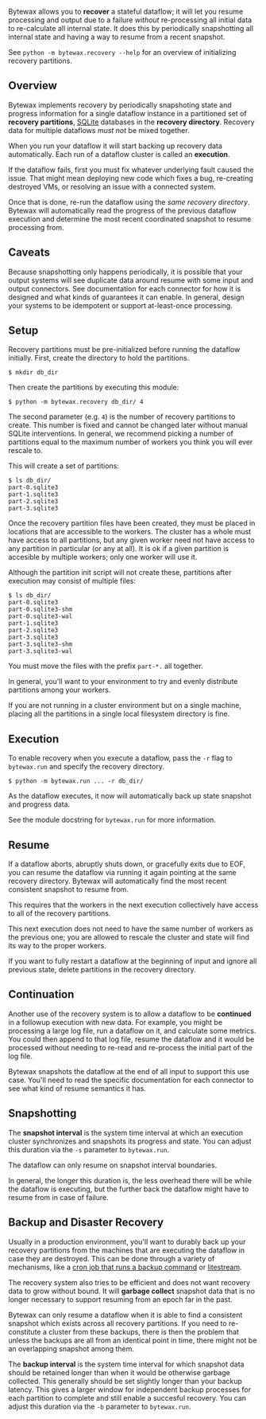 Bytewax allows you to **recover** a stateful dataflow; it will let you
resume processing and output due to a failure _without_ re-processing
all initial data to re-calculate all internal state. It does this by
periodically snapshotting all internal state and having a way to
resume from a recent snapshot.

See `python -m bytewax.recovery --help` for an overview of
initializing recovery partitions.

Overview
--------

Bytewax implements recovery by periodically snapshoting state and
progress information for a single dataflow instance in a partitioned
set of **recovery partitions**, [SQLite](https://sqlite.org/)
databases in the **recovery directory**. Recovery data for multiple
dataflows _must not_ be mixed together.

When you run your dataflow it will start backing up recovery data
automatically. Each run of a dataflow cluster is called an
**execution**.

If the dataflow fails, first you must fix whatever underlying fault
caused the issue. That might mean deploying new code which fixes a
bug, re-creating destroyed VMs, or resolving an issue with a connected
system.

Once that is done, re-run the dataflow using the _same recovery
directory_. Bytewax will automatically read the progress of the
previous dataflow execution and determine the most recent coordinated
snapshot to resume processing from.

Caveats
-------

Because snapshotting only happens periodically, it is possible that
your output systems will see duplicate data around resume with some
input and output connectors. See documentation for each connector for
how it is designed and what kinds of guarantees it can enable. In
general, design your systems to be idempotent or support at-least-once
processing.

Setup
-----

Recovery partitions must be pre-initialized before running the
dataflow initially. First, create the directory to hold the partitions.

```
$ mkdir db_dir
```

Then create the partitions by executing this module:

```
$ python -m bytewax.recovery db_dir/ 4
```

The second parameter (e.g. `4`) is the number of recovery partitions
to create. This number is fixed and cannot be changed later without
manual SQLite interventions. In general, we recommend picking a number
of partitions equal to the maximum number of workers you think you
will ever rescale to.

This will create a set of partitions:

```
$ ls db_dir/
part-0.sqlite3
part-1.sqlite3
part-2.sqlite3
part-3.sqlite3
```

Once the recovery partition files have been created, they must be
placed in locations that are accessible to the workers. The cluster
has a whole must have access to all partitions, but any given worker
need not have access to any partition in particular (or any at
all). It is ok if a given partition is accesible by multiple workers;
only one worker will use it.

Although the partition init script will not create these, partitions
after execution may consist of multiple files:

```
$ ls db_dir/
part-0.sqlite3
part-0.sqlite3-shm
part-0.sqlite3-wal
part-1.sqlite3
part-2.sqlite3
part-3.sqlite3
part-3.sqlite3-shm
part-3.sqlite3-wal
```

You must move the files with the prefix `part-*.` all together.

In general, you'll want to your environment to try and evenly
distribute partitions among your workers.

If you are not running in a cluster environment but on a single
machine, placing all the partitions in a single local filesystem
directory is fine.

Execution
---------

To enable recovery when you execute a dataflow, pass the `-r` flag to
`bytewax.run` and specify the recovery directory.

```
$ python -m bytewax.run ... -r db_dir/
```

As the dataflow executes, it now will automatically back up state
snapshot and progress data.

See the module docstring for `bytewax.run` for more information.

Resume
------

If a dataflow aborts, abruptly shuts down, or gracefully exits due to
EOF, you can resume the dataflow via running it again pointing at the
same recovery directory. Bytewax will automatically find the most
recent consistent snapshot to resume from.

This requires that the workers in the next execution collectively have
access to all of the recovery partitions.

This next execution does not need to have the same number of workers
as the previous one; you are allowed to rescale the cluster and state
will find its way to the proper workers.

If you want to fully restart a dataflow at the beginning of input and
ignore all previous state, delete partitions in the recovery
directory.

Continuation
------------

Another use of the recovery system is to allow a dataflow to be
**continued** in a followup execution with new data. For example, you
might be processing a large log file, run a dataflow on it, and
calculate some metrics. You could then append to that log file, resume
the dataflow and it would be processed without needing to re-read and
re-process the initial part of the log file.

Bytewax snapshots the dataflow at the end of all input to support this
use case. You'll need to read the specific documentation for each
connector to see what kind of resume semantics it has.

Snapshotting
------------

The **snapshot interval** is the system time interval at which an
execution cluster synchronizes and snapshots its progress and
state. You can adjust this duration via the `-s` parameter to
`bytewax.run`.

The dataflow can only resume on snapshot interval boundaries.

In general, the longer this duration is, the less overhead there will
be while the dataflow is executing, but the further back the dataflow
might have to resume from in case of failure.

Backup and Disaster Recovery
----------------------------

Usually in a production environment, you'll want to durably back up
your recovery partitions from the machines that are executing the
dataflow in case they are destroyed. This can be done through a
variety of mechanisms, like a [cron job that runs a backup
command](https://litestream.io/alternatives/cron/) or
[litestream](https://litestream.io/how-it-works/).

The recovery system also tries to be efficient and does not want
recovery data to grow without bound. It will **garbage collect**
snapshot data that is no longer necessary to support resuming from an
epoch far in the past.

Bytewax can only resume a dataflow when it is able to find a
consistent snapshot which exists across all recovery partitions. If
you need to re-constitute a cluster from these backups, there is then
the problem that unless the backups are all from an identical point in
time, there might not be an overlapping snapshot among them.

The **backup interval** is the system time interval for which snapshot
data should be retained longer than when it would be otherwise garbage
collected. This generally should be set slightly longer than your
backup latency. This gives a larger window for independent backup
processes for each partition to complete and still enable a succesful
recovery. You can adjust this duration via the `-b` parameter to
`bytewax.run`.
